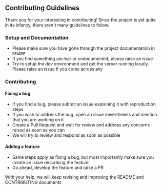 ## Contributing Guidelines

Thank you for your interesting in contributing! Since the project is yet quite in its infancy, there aren't many guidelines to follow.


### Setup and Documentation
- Please make sure you have gone through the project documentation in `README`  
- If you find something unclear or undocumented, please raise an issue    
- Try to setup the dev environment and get the server running locally. Please raise an issue if you come across any


### Contributing

#### Fixing a bug
- If you find a bug, please submit an issue explaining it with reproduction steps
- If you wish to address the bug, open an issue nevertheless and mention that you are working on it
- Create a Pull Request and wait for review  and address any concerns raised as soon as you can
- We will try to review and respond as soon as possible  

#### Adding a feature
- Same steps apply as fixing a bug, but most importantly make sure you create an issue describing the feature  
- Go ahead, develop the feature and raise a PR

With your help, we will keep revising and improving the README and CONTRIBUTING documents
